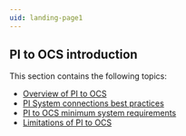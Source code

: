```yaml
---
uid: landing-page1
---
```


## PI to OCS introduction

This section contains the following topics:

* [Overview of PI to OCS](xref:pi-to-ocs-overview)
* [PI System connections best practices](xref:bpPISystemConnection)
* [PI to OCS minimum system requirements](xref:min-sys-reqmnts)
* [Limitations of PI to OCS](xref:pi-to-ocs-limitations)